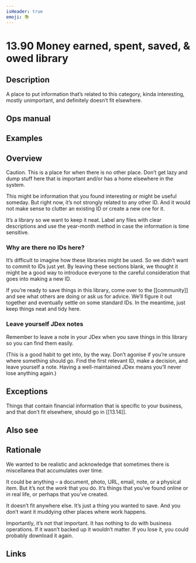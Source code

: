 ```yaml
---
isHeader: true
emoji: 📚
---
```


# 13.90 Money earned, spent, saved, & owed library

## Description

A place to put information that’s related to this category, kinda interesting, mostly unimportant, and definitely doesn’t fit elsewhere.

## Ops manual

## Examples

## Overview

Caution. This is a place for when there is no other place. Don’t get lazy and dump stuff here that is important and/or has a home elsewhere in the system.

This might be information that you found interesting or might be useful someday. But right now, it’s not strongly related to any other ID. And it would not make sense to clutter an existing ID or create a new one for it.

It’s a library so we want to keep it neat. Label any files with clear descriptions and use the year-month method in case the information is time sensitive.

### Why are there no IDs here?

It’s difficult to imagine how these libraries might be used. So we didn’t want to commit to IDs just yet. By leaving these sections blank, we thought it might be a good way to introduce everyone to the careful consideration that goes into making a new ID.

If you’re ready to save things in this library, come over to the [[community]] and see what others are doing or ask us for advice. We’ll figure it out together and eventually settle on some standard IDs. In the meantime, just keep things neat and tidy here.

### Leave yourself JDex notes

Remember to leave a note in your JDex when you save things in this library so you can find them easily.

(This is a good habit to get into, by the way. Don’t agonise if you’re unsure where something should go. Find the first relevant ID, make a decision, and leave yourself a note. Having a well-maintained JDex means you’ll never lose anything again.)

## Exceptions

Things that contain financial information that is specific to your business, and that don’t fit elsewhere, should go in [[13.14]].

## Also see

## Rationale

We wanted to be realistic and acknowledge that sometimes there is miscellanea that accumulates over time.

It could be anything – a document, photo, URL, email, note, or a physical item. But it’s not the _work_ that you do. It’s things that you’ve found online or in real life, or perhaps that you’ve created.

It doesn’t fit anywhere else. It’s just a thing you wanted to save. And you don’t want it muddying other places where work happens.

Importantly, it’s not that important. It has nothing to do with business operations. If it wasn’t backed up it wouldn’t matter. If you lose it, you could probably download it again.

## Links
